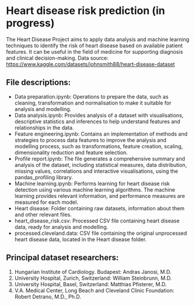 # Heart disease risk prediction (in progress)
The Heart Disease Project aims to apply data analysis and machine learning techniques to identify the risk of heart disease based on available patient features. It can be useful in the field of medicine for supporting diagnosis and clinical decision-making.
Data source: https://www.kaggle.com/datasets/johnsmith88/heart-disease-dataset

## File descriptions:
- Data preparation.ipynb: Operations to prepare the data, such as cleaning, transformation and normalisation to make it suitable for analysis and modelling.
- Data analysis.ipynb: Provides analysis of a dataset with visualisations, descriptive statistics and inferences to help understand features and relationships in the data.
- Feature engineering.ipynb: Contains an implementation of methods and strategies to process data features to improve the analysis and modelling process, such as transformations, feature creation, scaling, dimensionality reduction and feature selection.
- Profile report.ipynb: The file generates a comprehensive summary and analysis of the dataset, including statistical measures, data distribution, missing values, correlations and interactive visualisations, using the pandas_profiling library.
- Machine learning.ipynb: Performs learning for heart disease risk detection using various machine learning algorithms. The machine learning provides relevant information, and performance measures are measured for each model.
- Heart disease: Folder containing raw datasets, information about them and other relevant files.
- heart_disease_risk.csv: Processed CSV file containing heart disease data, ready for analysis and modelling.
- processed.cleveland.data: CSV file containing the original unprocessed heart disease data, located in the Heart disease folder.



## Principal dataset researchers:
1. Hungarian Institute of Cardiology. Budapest: Andras Janosi, M.D.
2. University Hospital, Zurich, Switzerland: William Steinbrunn, M.D.
3. University Hospital, Basel, Switzerland: Matthias Pfisterer, M.D.
4. V.A. Medical Center, Long Beach and Cleveland Clinic Foundation: Robert Detrano, M.D., Ph.D.
